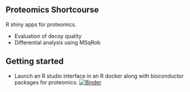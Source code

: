 Proteomics Shortcourse
----------------------

R shiny apps for proteomics.

- Evaluation of decoy quality
- Differential analysis using MSqRob

Getting started
----------------
- Launch an R studio interface in an R docker along with bioconductor packages for proteomics.
[![Binder](http://mybinder.org/badge.svg)](https://mybinder.org/v2/gh/statOmics/proteomicsShortCourse/master?urlpath=rstudio)
